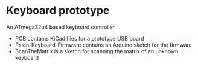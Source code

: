 # Keyboard prototype

An ATmega32u4 based keyboard controller.

* PCB contains KiCad files for a prototype USB board
* Psion-Keyboard-Firmware contains an Arduino sketch for the firmware
* ScanTheMatrix is a sketch for scanning the matrix of an unknown keyboard
